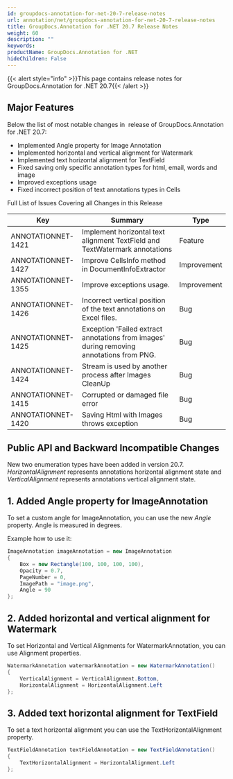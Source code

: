 ```yaml
---
id: groupdocs-annotation-for-net-20-7-release-notes
url: annotation/net/groupdocs-annotation-for-net-20-7-release-notes
title: GroupDocs.Annotation for .NET 20.7 Release Notes
weight: 60
description: ""
keywords: 
productName: GroupDocs.Annotation for .NET
hideChildren: False
---
```

{{< alert style="info" >}}This page contains release notes for GroupDocs.Annotation for .NET 20.7{{< /alert >}}

## Major Features

Below the list of most notable changes in  release of GroupDocs.Annotation for .NET 20.7:

*   Implemented Angle property for Image Annotation
*   Implemented horizontal and vertical alignment for Watermark
*   Implemented text horizontal alignment for TextField
*   Fixed saving only specific annotation types for html, email, words and image
*   Improved exceptions usage
*   Fixed incorrect position of text annotations types in Cells


Full List of Issues Covering all Changes in this Release 

| Key | Summary | Type |
| --- | --- | --- |
| ANNOTATIONNET-1421 | Implement horizontal text alignment TextField and TextWatermark annotations | Feature |
| ANNOTATIONNET-1427 | Improve CellsInfo method in DocumentInfoExtractor | Improvement |
| ANNOTATIONNET-1355 | Improve exceptions usage. | Improvement |
| ANNOTATIONNET-1426 | Incorrect vertical position of the text annotations on Excel files. | Bug |
| ANNOTATIONNET-1425 | Exception 'Failed extract annotations from images' during removing annotations from PNG. | Bug |
| ANNOTATIONNET-1424 | Stream is used by another process after Images CleanUp |	Bug |
| ANNOTATIONNET-1415 | Corrupted or damaged file error | Bug |
| ANNOTATIONNET-1420 | Saving Html with Images throws exception | Bug |


## Public API and Backward Incompatible Changes
New two enumeration types have been added in version 20.7. *HorizontalAlignment* represents annotations horizontal alignment state and *VerticalAlignment* represents annotations vertical alignment state.

## 1\. Added Angle property for ImageAnnotation
To set a custom angle for ImageAnnotation, you can use the new *Angle* property. Angle is measured in degrees.

Example how to use it:

```csharp
ImageAnnotation imageAnnotation = new ImageAnnotation
{
	Box = new Rectangle(100, 100, 100, 100),
	Opacity = 0.7,
	PageNumber = 0,
	ImagePath = "image.png",
	Angle = 90
};
```

## 2\. Added horizontal and vertical alignment for Watermark
To set Horizontal and Vertical Alignments for WatermarkAnnotation, you can use Alignment properties.

```csharp
WatermarkAnnotation watermarkAnnotation = new WatermarkAnnotation()
{
	VerticalAlignment = VerticalAlignment.Bottom,
	HorizontalAlignment = HorizontalAlignment.Left
};
```


## 3\. Added text horizontal alignment for TextField
To set a text horizontal alignment you can use the TextHorizontalAlignment property.

```csharp
TextFieldAnnotation textFieldAnnotation = new TextFieldAnnotation()
{
	TextHorizontalAlignment = HorizontalAlignment.Left
};
```

